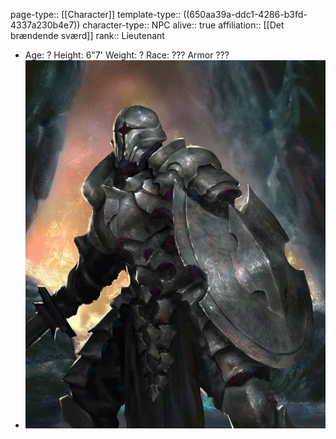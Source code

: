 page-type:: [[Character]]
template-type:: ((650aa39a-ddc1-4286-b3fd-4337a230b4e7))
character-type:: NPC
alive:: true
affiliation:: [[Det brændende sværd]] 
rank:: Lieutenant

- Age: ?
  Height: 6"7'
  Weight: ?
  Race: ??? Armor ???
- ![image.png](../assets/image_1694771732702_0.png)
